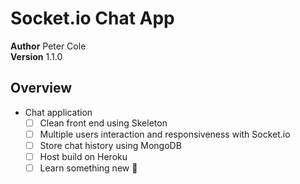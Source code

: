 # Socket.io Chat App

**Author** Peter Cole  
**Version** 1.1.0

## Overview

- Chat application
  - [ ] Clean front end using Skeleton
  - [ ] Multiple users interaction and responsiveness with Socket.io
  - [ ] Store chat history using MongoDB
  - [ ] Host build on Heroku
  - [ ] Learn something new :exploding_head:

<!-- inspired by https://www.youtube.com/watch?v=JnEH9tYLxLk -->

<!-- ## Snapshot -->

<!--
v1.0.0
Front end wireframing and basic functionality

v1.1.0
Adding backend with node, morgan
-->
